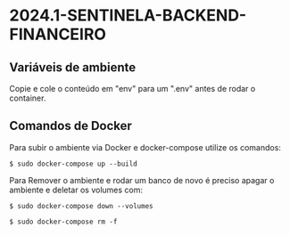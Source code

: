 # 2024.1-SENTINELA-BACKEND-FINANCEIRO

## Variáveis de ambiente

Copie e cole o conteúdo em "env" para um ".env" antes de rodar o container.

## Comandos de Docker

Para subir o ambiente via Docker e docker-compose utilize os comandos:

```
$ sudo docker-compose up --build
```

Para Remover o ambiente e rodar um banco de novo é preciso apagar o ambiente e deletar os volumes com:

```
$ sudo docker-compose down --volumes
```

```
$ sudo docker-compose rm -f
```

